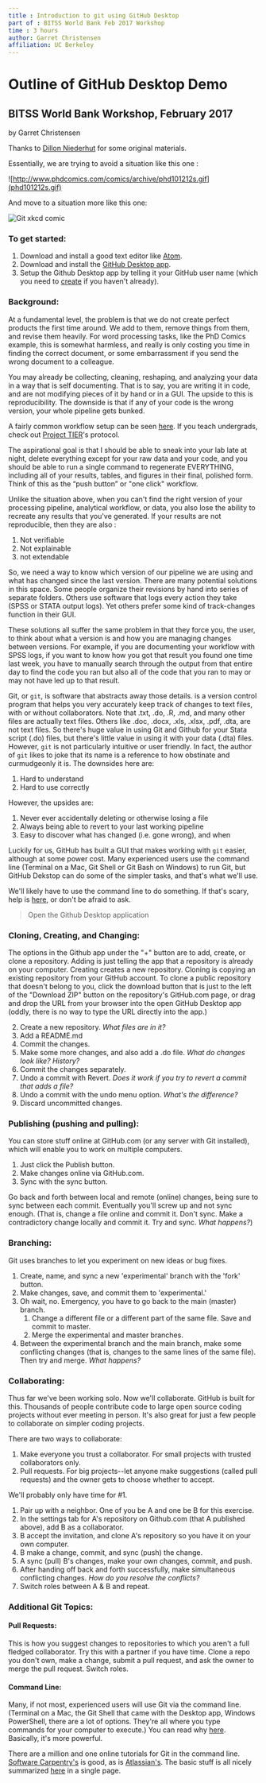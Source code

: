 ```yaml
---
title : Introduction to git using GitHub Desktop
part of : BITSS World Bank Feb 2017 Workshop
time : 3 hours
author: Garret Christensen
affiliation: UC Berkeley
---
```



Outline of GitHub Desktop Demo
==============================
BITSS World Bank Workshop, February 2017
------------------------------
by Garret Christensen

Thanks to [Dillon Niederhut](https://github.com/deniederhut/BITSS2016) for some original materials.

Essentially, we are trying to avoid a situation like this one :

![http://www.phdcomics.com/comics/archive/phd101212s.gif](phd101212s.gif)

And move to a situation more like this one:

![Git xkcd comic](https://imgs.xkcd.com/comics/git.png)

### To get started:

1. Download and install a good text editor like [Atom](http://atom.io).
2. Download and install the [GitHub Desktop app](http://desktop.github.com).
3. Setup the Github Desktop app by telling it your GitHub user name (which you need to [create](https://github.com/join?source=header-home) if you haven't already).



### Background:
At a fundamental level, the problem is that we do not create perfect products the first time around. We add to them, remove things from them, and revise them heavily. For word processing tasks, like the PhD Comics example, this is somewhat harmless, and really is only costing you time in finding the correct document, or some embarrassment if you send the wrong document to a colleague.

You may already be collecting, cleaning, reshaping, and analyzing your data in a way that is self documenting. That is to say, you are writing it in code, and are not modifying pieces of it by hand or in a GUI. The upside to this is reproducibility. The downside is that if any of your code is the wrong version, your whole pipeline gets bunked.

A fairly common workflow setup can be seen [here](https://bids.github.io/2017-01-12-ucb/lessons/R/reproducible_workflow.html). If you teach undergrads, check out [Project TIER](http://www.projecttier.org/)'s protocol.  

The aspirational goal is that I should be able to sneak into your lab late at night, delete everything except for your raw data and your code, and you should be able to run a single command to regenerate EVERYTHING, including all of your results, tables, and figures in their final, polished form. Think of this as the “push button” or "one click" workflow.

Unlike the situation above, when you can't find the right version of your processing pipeline, analytical workflow, or data, you also lose the ability to recreate any results that you've generated. If your results are not reproducible, then they are also :

1. Not verifiable
2. Not explainable
3. not extendable

So, we need a way to know which version of our pipeline we are using and what has changed since the last version. There are many potential solutions in this space. Some people organize their revisions by hand into series of separate folders. Others use software that logs every action they take (SPSS or STATA output logs). Yet others prefer some kind of track-changes function in their GUI.

These solutions all suffer the same problem in that they force you, the user, to think about what a version is and how you are managing changes between versions. For example, if you are documenting your workflow with SPSS logs, if you want to know how you got that result you found one time last week, you have to manually search through the output from that entire day to find the code you ran but also all of the code that you ran to may or may not have led up to that result.

Git, or `git`, is software that abstracts away those details. is a version control program that helps you very accurately keep track of changes to text files, with or without collaborators. Note that .txt, .do, .R, .md, and many other files are actually text files. Others like .doc, .docx, .xls, .xlsx, .pdf, .dta, are not text files. So there's huge value in using Git and Github for your Stata script (.do) files, but there's little value in using it with your data (.dta) files. However, `git` is not particularly intuitive or user friendly. In fact, the author of `git` likes to joke that its name is a reference to how obstinate and curmudgeonly it is. The downsides here are:

1. Hard to understand
2. Hard to use correctly

However, the upsides are:

1. Never ever accidentally deleting or otherwise losing a file
2. Always being able to revert to your last working pipeline
3. Easy to discover what has changed (i.e. gone wrong), and when

Luckily for us, GitHub has built a GUI that makes working with `git` easier, although at some power cost. Many experienced users use the command line (Terminal on a Mac, Git Shell or Git Bash on Windows) to run Git, but GitHub Dekstop can do some of the simpler tasks, and that's what we'll use.

We'll likely have to use the command line to do something. If that's scary, help is [here](http://swcarpentry.github.io/shell-novice/02-filedir/), or don't be afraid to ask.

> Open the Github Desktop application 

### Cloning, Creating, and Changing:
The options in the Github app under the "+" button are to add, create, or clone a repository. Adding is just telling the app that a repository is already on your computer. Creating creates a new repository. Cloning is copying an existing repository from your GitHub account. To clone a public repository that doesn't belong to you, click the download button that is just to the left of the "Download ZIP" button on the repository's GitHub.com page, or drag and drop the URL from your browser into the open GitHub Desktop app (oddly, there is no way to type the URL directly into the app.)  

2. Create a new repository. *What files are in it?*
1. Add a README.md
1. Commit the changes.
1. Make some more changes, and also add a .do file. *What do changes look like? History?*
1. Commit the changes separately.
1. Undo a commit with Revert. *Does it work if you try to revert a commit that adds a file?*
2. Undo a commit with the undo menu option. *What's the difference?*
3. Discard uncommitted changes.

### Publishing (pushing and pulling):

You can store stuff online at GitHub.com (or any server with Git installed), which will enable you to work on multiple computers.

1. Just click the Publish button.
2. Make changes online via GitHub.com.
3. Sync with the sync button.

Go back and forth between local and remote (online) changes, being sure to sync between each commit. Eventually you'll screw up and not sync enough. (That is, change a file online and commit it. Don't sync. Make a contradictory change locally and commit it. Try and sync. *What happens?*)

<!--This is the branch where I do crazy stuff like adding an HTML comment.-->

<!--Did you notice how above the numbering for the bulleted items is weird in the markdown doc, but when rendered, it looks nice? Thanks, Mardown!-->

### Branching:
Git uses branches to let you experiment on new ideas or bug fixes.

1. Create, name, and sync a new 'experimental' branch with the 'fork' button.
2. Make changes, save, and commit them to 'experimental.'
3. Oh wait, no. Emergency, you have to go back to the main (master) branch.
	1. Change a different file or a different part of the same file. Save and commit to master.
	2. Merge the experimental and master branches.
4. Between the experimental branch and the main branch, make some conflicting changes (that is, changes to the same lines of the same file). Then try and merge. *What happens?*

### Collaborating:
Thus far we've been working solo. Now we'll collaborate. GitHub is built for this. Thousands of people contribute code to large open source coding projects without ever meeting in person. It's also great for just a few people to collaborate on simpler coding projects.

There are two ways to collaborate:

1. Make everyone you trust a collaborator. For small projects with trusted collaborators only.
2. Pull requests. For big projects--let anyone make suggestions (called pull requests) and the owner gets to choose whether to accept.

We'll probably only have time for #1.

1. Pair up with a neighbor. One of you be A and one be B for this exercise.
2. In the settings tab for A's repository on Github.com (that A published above), add B as a collaborator.
3. B accept the invitation, and clone A's repository so you have it on your own computer.
4. B make a change, commit, and sync (push) the change.
5. A sync (pull) B's changes, make your own changes, commit, and push.
6. After handing off back and forth successfully, make simultaneous conflicting changes. *How do you resolve the conflicts?*
7. Switch roles between A & B and repeat.

### Additional Git Topics:

#### Pull Requests:
This is how you suggest changes to repositories to which you aren't a full fledged collaborator. Try this with a partner if you have time. Clone a repo you don't own, make a change, submit a pull request, and ask the owner to merge the pull request. Switch roles.

#### Command Line:
Many, if not most, experienced users will use Git via the command line. (Terminal on a Mac, the Git Shell that came with the Desktop app, Windows PowerShell, there are a lot of options. They're all where you type commands for your computer to execute.) You can read why [here](http://programmers.stackexchange.com/questions/173297/why-learn-git-when-there-are-gui-apps-for-github). Basically, it's more powerful.

There are a million and one online tutorials for Git in the command line. [Software Carpentry's](http://swcarpentry.github.io/git-novice/) is good, as is [Atlassian's](https://www.atlassian.com/git/tutorials/). The basic stuff is all nicely summarized [here](http://rogerdudler.github.io/git-guide/) in a single page.

